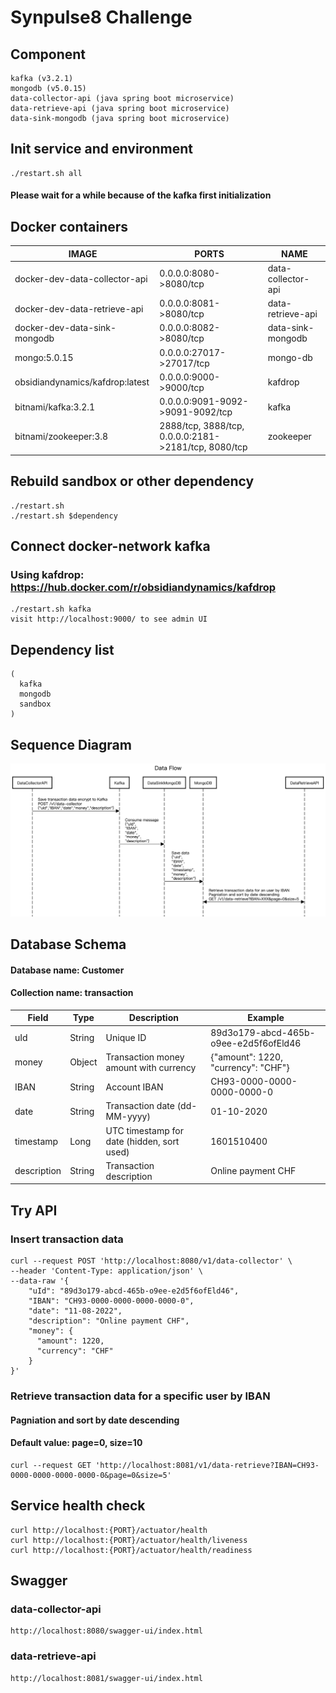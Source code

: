 # Synpulse8 Challenge

## Component
```
kafka (v3.2.1)
mongodb (v5.0.15)
data-collector-api (java spring boot microservice)
data-retrieve-api (java spring boot microservice)
data-sink-mongodb (java spring boot microservice)
```

## Init service and environment
```
./restart.sh all
```
#### Please wait for a while because of the kafka first initialization
## Docker containers
| IMAGE                           | PORTS                                                | NAME                |
|---------------------------------|------------------------------------------------------|---------------------|
| docker-dev-data-collector-api   | 0.0.0.0:8080->8080/tcp                               | data-collector-api  |
| docker-dev-data-retrieve-api    | 0.0.0.0:8081->8080/tcp                               | data-retrieve-api   |
| docker-dev-data-sink-mongodb    | 0.0.0.0:8082->8080/tcp                               | data-sink-mongodb   |
| mongo:5.0.15                    | 0.0.0.0:27017->27017/tcp                             | mongo-db            |
| obsidiandynamics/kafdrop:latest | 0.0.0.0:9000->9000/tcp                               | kafdrop             |
| bitnami/kafka:3.2.1             | 0.0.0.0:9091-9092->9091-9092/tcp                     | kafka               |
| bitnami/zookeeper:3.8           | 2888/tcp, 3888/tcp, 0.0.0.0:2181->2181/tcp, 8080/tcp | zookeeper           |

## Rebuild sandbox or other dependency
```
./restart.sh
./restart.sh $dependency
```

## Connect docker-network kafka 
### Using kafdrop: https://hub.docker.com/r/obsidiandynamics/kafdrop
```
./restart.sh kafka
visit http://localhost:9000/ to see admin UI
```

## Dependency list
```
(
  kafka
  mongodb
  sandbox
)
```
## Sequence Diagram
![alt text](s8DataFlow.png "Sequence")

## Database Schema
#### Database name: Customer
#### Collection name: transaction
| Field       | Type   | Description                                | Example                               |
|-------------|--------|--------------------------------------------|---------------------------------------|
| uId         | String | Unique ID                                  | 89d3o179-abcd-465b-o9ee-e2d5f6ofEld46 |
| money       | Object | Transaction money amount with currency     | {"amount": 1220, "currency": "CHF"}   |
| IBAN        | String | Account IBAN                               | CH93-0000-0000-0000-0000-0            |
| date        | String | Transaction date (dd-MM-yyyy)              | 01-10-2020                            |
| timestamp   | Long   | UTC timestamp for date (hidden, sort used) | 1601510400                            |
| description | String | Transaction description                    | Online payment CHF                    |


## Try API
### Insert transaction data
```
curl --request POST 'http://localhost:8080/v1/data-collector' \
--header 'Content-Type: application/json' \
--data-raw '{
    "uId": "89d3o179-abcd-465b-o9ee-e2d5f6ofEld46",
    "IBAN": "CH93-0000-0000-0000-0000-0",
    "date": "11-08-2022",
    "description": "Online payment CHF",
    "money": {
      "amount": 1220,
      "currency": "CHF"
    }
}'
```
### Retrieve transaction data for a specific user by IBAN
#### Pagniation and sort by date descending
#### Default value: page=0, size=10
```
curl --request GET 'http://localhost:8081/v1/data-retrieve?IBAN=CH93-0000-0000-0000-0000-0&page=0&size=5'
```

## Service health check
```
curl http://localhost:{PORT}/actuator/health
curl http://localhost:{PORT}/actuator/health/liveness
curl http://localhost:{PORT}/actuator/health/readiness
```
## Swagger
### data-collector-api
```
http://localhost:8080/swagger-ui/index.html
```
### data-retrieve-api
```
http://localhost:8081/swagger-ui/index.html
```